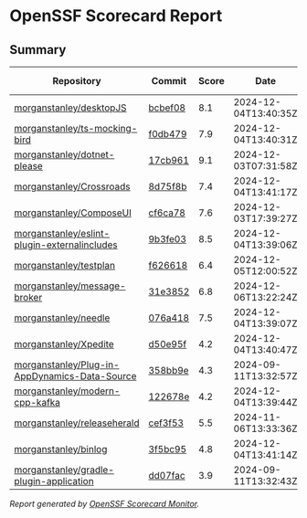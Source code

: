 # OpenSSF Scorecard Report

## Summary

| Repository | Commit | Score | Date | Score Delta | Report | StepSecurity |
| -- | -- | -- | -- | -- | -- | -- |
| [morganstanley/desktopJS](https://github.com/morganstanley/desktopJS) | [bcbef08](https://github.com/morganstanley/desktopJS/commit/bcbef0872af1db1c049dc36c561f9b38e63f6bf6) | 8.1 | 2024-12-04T13:40:35Z | 0 / [Details](https://ossf.github.io/scorecard-visualizer/#/projects/github.com/morganstanley/desktopJS/compare/a55c38eaaa8f7e0b165366e41b776c7c4b392894/bcbef0872af1db1c049dc36c561f9b38e63f6bf6) | [View](https://ossf.github.io/scorecard-visualizer/#/projects/github.com/morganstanley/desktopJS/commit/bcbef0872af1db1c049dc36c561f9b38e63f6bf6) | [Fix it](https://app.stepsecurity.io/securerepo?repo=morganstanley/desktopJS) |
| [morganstanley/ts-mocking-bird](https://github.com/morganstanley/ts-mocking-bird) | [f0db479](https://github.com/morganstanley/ts-mocking-bird/commit/f0db479063beba2d02f3f5271c492bafef8cf129) | 7.9 | 2024-12-04T13:40:31Z | -0.2 / [Details](https://ossf.github.io/scorecard-visualizer/#/projects/github.com/morganstanley/ts-mocking-bird/compare/3c0bf7eabcacccff12a270aeb38a7501af86bda6/f0db479063beba2d02f3f5271c492bafef8cf129) | [View](https://ossf.github.io/scorecard-visualizer/#/projects/github.com/morganstanley/ts-mocking-bird/commit/f0db479063beba2d02f3f5271c492bafef8cf129) | [Fix it](https://app.stepsecurity.io/securerepo?repo=morganstanley/ts-mocking-bird) |
| [morganstanley/dotnet-please](https://github.com/morganstanley/dotnet-please) | [17cb961](https://github.com/morganstanley/dotnet-please/commit/17cb961bfb33948d7c38f881bf78d4500371d7c6) | 9.1 | 2024-12-03T07:31:58Z | 0 / [Details](https://ossf.github.io/scorecard-visualizer/#/projects/github.com/morganstanley/dotnet-please/compare/9071ab5e05b448edb486944e4e00a58531e3ae4d/17cb961bfb33948d7c38f881bf78d4500371d7c6) | [View](https://ossf.github.io/scorecard-visualizer/#/projects/github.com/morganstanley/dotnet-please/commit/17cb961bfb33948d7c38f881bf78d4500371d7c6) | [Fix it](https://app.stepsecurity.io/securerepo?repo=morganstanley/dotnet-please) |
| [morganstanley/Crossroads](https://github.com/morganstanley/Crossroads) | [8d75f8b](https://github.com/morganstanley/Crossroads/commit/8d75f8bade0364387a40f86386645f743d79fc58) | 7.4 | 2024-12-04T13:41:17Z | 0.3 / [Details](https://ossf.github.io/scorecard-visualizer/#/projects/github.com/morganstanley/Crossroads/compare/fbcc5b6860f2c4a4b77b1784866c3110ebb2d662/8d75f8bade0364387a40f86386645f743d79fc58) | [View](https://ossf.github.io/scorecard-visualizer/#/projects/github.com/morganstanley/Crossroads/commit/8d75f8bade0364387a40f86386645f743d79fc58) | [Fix it](https://app.stepsecurity.io/securerepo?repo=morganstanley/Crossroads) |
| [morganstanley/ComposeUI](https://github.com/morganstanley/ComposeUI) | [cf6ca78](https://github.com/morganstanley/ComposeUI/commit/cf6ca78d71066a274aac68022b8d611516c5965c) | 7.6 | 2024-12-03T17:39:27Z | 0 / [Details](https://ossf.github.io/scorecard-visualizer/#/projects/github.com/morganstanley/ComposeUI/compare/bfae72416c7db65ad9a7cb58737f25b2621e688c/cf6ca78d71066a274aac68022b8d611516c5965c) | [View](https://ossf.github.io/scorecard-visualizer/#/projects/github.com/morganstanley/ComposeUI/commit/cf6ca78d71066a274aac68022b8d611516c5965c) | [Fix it](https://app.stepsecurity.io/securerepo?repo=morganstanley/ComposeUI) |
| [morganstanley/eslint-plugin-externalincludes](https://github.com/morganstanley/eslint-plugin-externalincludes) | [9b3fe03](https://github.com/morganstanley/eslint-plugin-externalincludes/commit/9b3fe03ecc4157b949c489f90c253ffdb0216c56) | 8.5 | 2024-12-04T13:39:06Z | 0.1 / [Details](https://ossf.github.io/scorecard-visualizer/#/projects/github.com/morganstanley/eslint-plugin-externalincludes/compare/6845a7df1707179942dde179f8c5de87a2ee666b/9b3fe03ecc4157b949c489f90c253ffdb0216c56) | [View](https://ossf.github.io/scorecard-visualizer/#/projects/github.com/morganstanley/eslint-plugin-externalincludes/commit/9b3fe03ecc4157b949c489f90c253ffdb0216c56) | [Fix it](https://app.stepsecurity.io/securerepo?repo=morganstanley/eslint-plugin-externalincludes) |
| [morganstanley/testplan](https://github.com/morganstanley/testplan) | [f626618](https://github.com/morganstanley/testplan/commit/f626618d964f8126f80c69caf1fe9ddd84b12c35) | 6.4 | 2024-12-05T12:00:52Z | 0 / [Details](https://ossf.github.io/scorecard-visualizer/#/projects/github.com/morganstanley/testplan/compare/b0c57b2e33e58661734b32440f30a25151990608/f626618d964f8126f80c69caf1fe9ddd84b12c35) | [View](https://ossf.github.io/scorecard-visualizer/#/projects/github.com/morganstanley/testplan/commit/f626618d964f8126f80c69caf1fe9ddd84b12c35) | [Fix it](https://app.stepsecurity.io/securerepo?repo=morganstanley/testplan) |
| [morganstanley/message-broker](https://github.com/morganstanley/message-broker) | [31e3852](https://github.com/morganstanley/message-broker/commit/31e38528ea21b5b31a73126a73a287ea4a78fe3a) | 6.8 | 2024-12-06T13:22:24Z | 0.1 / [Details](https://ossf.github.io/scorecard-visualizer/#/projects/github.com/morganstanley/message-broker/compare/69e80267ac9a5bb9b2dc8dd3640db4f6c1461e20/31e38528ea21b5b31a73126a73a287ea4a78fe3a) | [View](https://ossf.github.io/scorecard-visualizer/#/projects/github.com/morganstanley/message-broker/commit/31e38528ea21b5b31a73126a73a287ea4a78fe3a) | [Fix it](https://app.stepsecurity.io/securerepo?repo=morganstanley/message-broker) |
| [morganstanley/needle](https://github.com/morganstanley/needle) | [076a418](https://github.com/morganstanley/needle/commit/076a41867da69896983cd21361e33ef5e42c7fe9) | 7.5 | 2024-12-04T13:39:07Z | 0.6 / [Details](https://ossf.github.io/scorecard-visualizer/#/projects/github.com/morganstanley/needle/compare/115c305d6bbe0daa69fa5f666b3c079642cc60a2/076a41867da69896983cd21361e33ef5e42c7fe9) | [View](https://ossf.github.io/scorecard-visualizer/#/projects/github.com/morganstanley/needle/commit/076a41867da69896983cd21361e33ef5e42c7fe9) | [Fix it](https://app.stepsecurity.io/securerepo?repo=morganstanley/needle) |
| [morganstanley/Xpedite](https://github.com/morganstanley/Xpedite) | [d50e95f](https://github.com/morganstanley/Xpedite/commit/d50e95fe068f22774648eb08e6619f4649d1fc39) | 4.2 | 2024-12-04T13:40:47Z | 0 / [Details](https://ossf.github.io/scorecard-visualizer/#/projects/github.com/morganstanley/Xpedite/compare/d50e95fe068f22774648eb08e6619f4649d1fc39/d50e95fe068f22774648eb08e6619f4649d1fc39) | [View](https://ossf.github.io/scorecard-visualizer/#/projects/github.com/morganstanley/Xpedite/commit/d50e95fe068f22774648eb08e6619f4649d1fc39) | [Fix it](https://app.stepsecurity.io/securerepo?repo=morganstanley/Xpedite) |
| [morganstanley/Plug-in-AppDynamics-Data-Source](https://github.com/morganstanley/Plug-in-AppDynamics-Data-Source) | [358bb9e](https://github.com/morganstanley/Plug-in-AppDynamics-Data-Source/commit/358bb9ebe57ece961be43b43130789f15a48d5fe) | 4.3 | 2024-09-11T13:32:57Z | 0 / [Details](https://ossf.github.io/scorecard-visualizer/#/projects/github.com/morganstanley/Plug-in-AppDynamics-Data-Source/compare/358bb9ebe57ece961be43b43130789f15a48d5fe/358bb9ebe57ece961be43b43130789f15a48d5fe) | [View](https://ossf.github.io/scorecard-visualizer/#/projects/github.com/morganstanley/Plug-in-AppDynamics-Data-Source/commit/358bb9ebe57ece961be43b43130789f15a48d5fe) | [Fix it](https://app.stepsecurity.io/securerepo?repo=morganstanley/Plug-in-AppDynamics-Data-Source) |
| [morganstanley/modern-cpp-kafka](https://github.com/morganstanley/modern-cpp-kafka) | [122678e](https://github.com/morganstanley/modern-cpp-kafka/commit/122678e881de94721458fd948f38e65366b68689) | 4.2 | 2024-12-04T13:39:44Z | 0 / [Details](https://ossf.github.io/scorecard-visualizer/#/projects/github.com/morganstanley/modern-cpp-kafka/compare/122678e881de94721458fd948f38e65366b68689/122678e881de94721458fd948f38e65366b68689) | [View](https://ossf.github.io/scorecard-visualizer/#/projects/github.com/morganstanley/modern-cpp-kafka/commit/122678e881de94721458fd948f38e65366b68689) | [Fix it](https://app.stepsecurity.io/securerepo?repo=morganstanley/modern-cpp-kafka) |
| [morganstanley/releaseherald](https://github.com/morganstanley/releaseherald) | [cef3f53](https://github.com/morganstanley/releaseherald/commit/cef3f533b03f551ff0b68c7f9856f21008146d5d) | 5.5 | 2024-11-06T13:33:36Z | 0 / [Details](https://ossf.github.io/scorecard-visualizer/#/projects/github.com/morganstanley/releaseherald/compare/cef3f533b03f551ff0b68c7f9856f21008146d5d/cef3f533b03f551ff0b68c7f9856f21008146d5d) | [View](https://ossf.github.io/scorecard-visualizer/#/projects/github.com/morganstanley/releaseherald/commit/cef3f533b03f551ff0b68c7f9856f21008146d5d) | [Fix it](https://app.stepsecurity.io/securerepo?repo=morganstanley/releaseherald) |
| [morganstanley/binlog](https://github.com/morganstanley/binlog) | [3f5bc95](https://github.com/morganstanley/binlog/commit/3f5bc950d481d768505c3694243bdefaddfbd6b5) | 4.8 | 2024-12-04T13:41:14Z | 0 / [Details](https://ossf.github.io/scorecard-visualizer/#/projects/github.com/morganstanley/binlog/compare/3f5bc950d481d768505c3694243bdefaddfbd6b5/3f5bc950d481d768505c3694243bdefaddfbd6b5) | [View](https://ossf.github.io/scorecard-visualizer/#/projects/github.com/morganstanley/binlog/commit/3f5bc950d481d768505c3694243bdefaddfbd6b5) | [Fix it](https://app.stepsecurity.io/securerepo?repo=morganstanley/binlog) |
| [morganstanley/gradle-plugin-application](https://github.com/morganstanley/gradle-plugin-application) | [dd07fac](https://github.com/morganstanley/gradle-plugin-application/commit/dd07fac568c260bf17ad7ad0ac7bd9f1263e4ac1) | 3.9 | 2024-09-11T13:32:43Z | 0 / [Details](https://ossf.github.io/scorecard-visualizer/#/projects/github.com/morganstanley/gradle-plugin-application/compare/dd07fac568c260bf17ad7ad0ac7bd9f1263e4ac1/dd07fac568c260bf17ad7ad0ac7bd9f1263e4ac1) | [View](https://ossf.github.io/scorecard-visualizer/#/projects/github.com/morganstanley/gradle-plugin-application/commit/dd07fac568c260bf17ad7ad0ac7bd9f1263e4ac1) | [Fix it](https://app.stepsecurity.io/securerepo?repo=morganstanley/gradle-plugin-application) |

_Report generated by [OpenSSF Scorecard Monitor](https://github.com/ossf/scorecard-monitor)._
